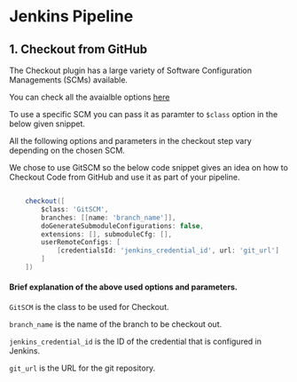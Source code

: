 # Jenkins Pipeline

## 1. Checkout from GitHub 

The Checkout plugin has a large variety of Software Configuration Managements (SCMs) available. 

You can check all the avaialble options [here](https://jenkins.io/doc/pipeline/steps/workflow-scm-step/)

To use a specific SCM you can pass it as paramter to `$class` option in the below given snippet.

All the following options and parameters in the checkout step vary depending on the chosen SCM.

We chose to use GitSCM so the below code snippet gives an idea on how to Checkout Code from GitHub and use it as part of your pipeline. 


```groovy

    checkout([
        $class: 'GitSCM', 
        branches: [[name: 'branch_name']], 
        doGenerateSubmoduleConfigurations: false, 
        extensions: [], submoduleCfg: [], 
        userRemoteConfigs: [
            [credentialsId: 'jenkins_credential_id', url: 'git_url']
        ]
    ])

```
#### Brief explanation of the above used options and parameters.

`GitSCM` is the class to be used for Checkout.

`branch_name` is the name of the branch to be checkout out.

`jenkins_credential_id` is the ID of the credential that is configured in Jenkins.

`git_url` is the URL for the git repository.

